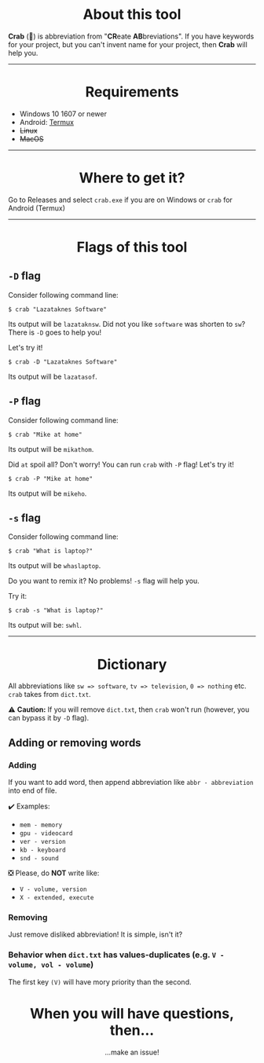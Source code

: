 <DIV ALIGN="CENTER"><H1>About this tool</H1></DIV>

**Crab** (🦀) is abbreviation from "**CR**eate **AB**breviations". If you have keywords for your project, but you can't invent name for your project, then **Crab** will help you.

---

<DIV ALIGN="CENTER"><H1>Requirements</H1></DIV>

* Windows 10 1607 or newer
* Android: [Termux](https://github.com/termux/termux-app)
* <S>Linux</S>
* <S>MacOS</S>

---

<DIV ALIGN="CENTER"><H1>Where to get it?</H1></DIV>

Go to Releases and select `crab.exe` if you are on Windows or `crab` for Android (Termux)

---

<DIV ALIGN="CENTER"><H1>Flags of this tool</H1></DIV>

## `-D` flag
Consider following command line:

`$ crab "Lazataknes Software"`

Its output will be `lazataknsw`. Did not you like `software` was shorten to `sw`? There is `-D` goes to help you!

Let's try it!

`$ crab -D "Lazataknes Software"`

Its output will be `lazatasof`.

## `-P` flag
Consider following command line:

`$ crab "Mike at home"`

Its output will be `mikathom`.

Did `at` spoil all? Don't worry! You can run `crab` with `-P` flag! Let's try it!

`$ crab -P "Mike at home"`

Its output will be `mikeho`.

## `-s` flag
Consider following command line:

`$ crab "What is laptop?"`

Its output will be `whaslaptop`.

Do you want to remix it? No problems! `-s` flag will help you.

Try it:

`$ crab -s "What is laptop?"`

Its output will be: `swhl`.

---

<DIV ALIGN="CENTER"><H1>Dictionary</H1></DIV>

All abbreviations like `sw => software`, `tv => television`, `0 => nothing` etc. `crab` takes from `dict.txt`. 

⚠️ **Caution:** If you will remove `dict.txt`, then `crab` won't run (however, you can bypass it by `-D` flag).

## Adding or removing words
### Adding
If you want to add word, then append abbreviation like `abbr - abbreviation` into end of file.

✔️ Examples:

* `mem - memory`
* `gpu - videocard`
* `ver - version`
* `kb - keyboard`
* `snd - sound`

❎ Please, do **NOT** write like:
* `V - volume, version`
* `X - extended, execute`

### Removing
Just remove disliked abbreviation! It is simple, isn't it?

### Behavior when `dict.txt` has values-duplicates (e.g. `V - volume, vol - volume`)
The first key `(V)` will have mory priority than the second.

<DIV ALIGN="CENTER">
  <H1>When you will have questions, then...</H1>
  <span>...make an issue!</span>
</DIV>
